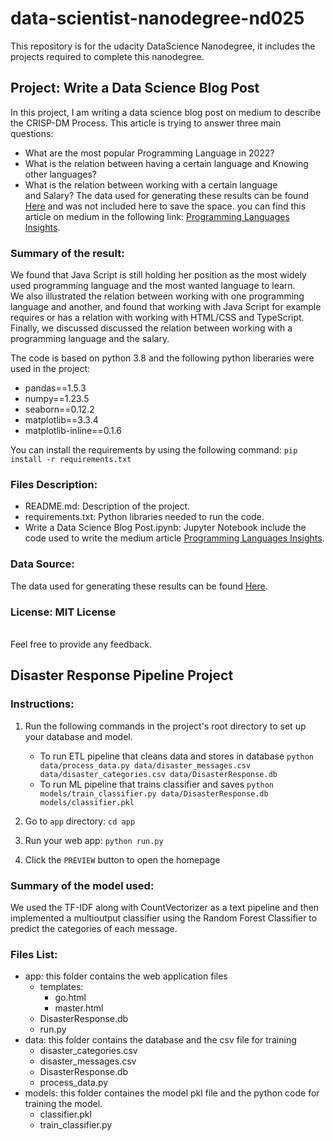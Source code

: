 # data-scientist-nanodegree-nd025
This repository is for the udacity DataScience Nanodegree, it includes the projects required to complete this nanodegree.
## Project: Write a Data Science Blog Post
In this project, I am writing a data science blog post on medium to describe the CRISP-DM Process. This article is trying to answer three main questions:
* What are the most popular Programming Language in 2022?
* What is the relation between having a certain language and Knowing other languages?
* What is the relation between working with a certain language and Salary?
The data used for generating these results can be found [Here](https://info.stackoverflowsolutions.com/rs/719-EMH-566/images/stack-overflow-developer-survey-2022.zip) and was not included here to save the space.
you can find this article on medium in the following link: [Programming Languages Insights](https://medium.com/@ahmhashesh/programming-languages-insights-95d57079511b).

### Summary of the result:
We found that Java Script is still holding her position as the most widely used programming language and the most wanted language to learn. <br>
We also illustrated the relation between working with one programming language and another, and found that working with Java Script for example requires or has a relation with working with HTML/CSS and TypeScript.<br>
Finally, we discussed discussed the relation between working with a programming language and the salary.
<br>


The code is based on python 3.8 and the following python liberaries were used in the project:
* pandas==1.5.3
* numpy==1.23.5
* seaborn==0.12.2
* matplotlib==3.3.4
* matplotlib-inline==0.1.6<br>

You can install the requirements by using the following command:
	``` pip install -r requirements.txt ```

### Files Description:
* README.md: Description of the project.
* requirements.txt: Python libraries needed to run the code.
* Write a Data Science Blog Post.ipynb: Jupyter Notebook include the code used to write the medium article [Programming Languages Insights](https://medium.com/@ahmhashesh/programming-languages-insights-95d57079511b).
### Data Source:
The data used for generating these results can be found [Here](https://info.stackoverflowsolutions.com/rs/719-EMH-566/images/stack-overflow-developer-survey-2022.zip).
### License: MIT License
<br>
Feel free to provide any feedback.

## Disaster Response Pipeline Project

### Instructions:
1. Run the following commands in the project's root directory to set up your database and model.

    - To run ETL pipeline that cleans data and stores in database
        `python data/process_data.py data/disaster_messages.csv data/disaster_categories.csv data/DisasterResponse.db`
    - To run ML pipeline that trains classifier and saves
        `python models/train_classifier.py data/DisasterResponse.db models/classifier.pkl`

2. Go to `app` directory: `cd app`

3. Run your web app: `python run.py`

4. Click the `PREVIEW` button to open the homepage

### Summary of the model used:
We used the TF-IDF along with CountVectorizer as a text pipeline and then implemented a multioutput classifier using the Random Forest Classifier to predict the categories of each message.
### Files List:
* app: this folder contains the web application files
    * templates: 
        * go.html
        * master.html
    * DisasterResponse.db
    * run.py
* data: this folder contains the database and the csv file for training
    * disaster_categories.csv
    * disaster_messages.csv
    * DisasterResponse.db
    * process_data.py
* models: this folder containes the model pkl file and the python code for training the model.
    * classifier.pkl
    * train_classifier.py
<br>
